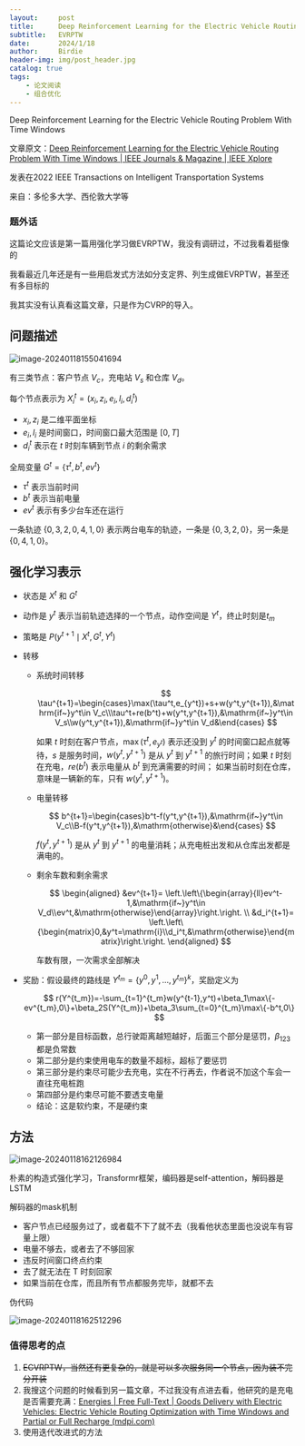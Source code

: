 ```yaml
---
layout:     post
title:      Deep Reinforcement Learning for the Electric Vehicle Routing Problem With Time Windows
subtitle:   EVRPTW
date:       2024/1/18
author:     Birdie
header-img: img/post_header.jpg
catalog: true
tags:
    - 论文阅读
    - 组合优化
---
```


Deep Reinforcement Learning for the Electric Vehicle Routing Problem With Time Windows

文章原文：[Deep Reinforcement Learning for the Electric Vehicle Routing Problem With Time Windows | IEEE Journals & Magazine | IEEE Xplore](https://ieeexplore.ieee.org/document/9520134)

发表在2022 IEEE Transactions on Intelligent Transportation Systems

来自：多伦多大学、西伦敦大学等



### 题外话

这篇论文应该是第一篇用强化学习做EVRPTW，我没有调研过，不过我看着挺像的

我看最近几年还是有一些用启发式方法如分支定界、列生成做EVRPTW，甚至还有多目标的

我其实没有认真看这篇文章，只是作为CVRP的导入。



## 问题描述

![image-20240118155041694]({{site.url}}/img/2024-1-18-Deep-Reinforcement-Learning-for-the-Electric-Vehicle-Routing-Problem-With-Time-Windows/image-20240118155041694.png)

有三类节点：客户节点 $V_c$，充电站 $V_s$ 和仓库 $V_d$。

每个节点表示为 $X_i^t=(x_i,z_i,e_i,l_i,d_i^t)$

- $x_i,z_i$ 是二维平面坐标
- $e_i,l_i$ 是时间窗口，时间窗口最大范围是 $[0, T]$
- $d_i^t$ 表示在 $t$ 时刻车辆到节点 $i$ 的剩余需求

全局变量 $G^t=\{\tau^t,b^t,ev^t\}$

- $\tau^t$ 表示当前时间
- $b^t$ 表示当前电量
- $ev^t$ 表示有多少台车还在运行

一条轨迹 $\{0,3,2,0,4,1,0\}$ 表示两台电车的轨迹，一条是 $\{0,3,2,0\}$，另一条是 $\{0,4,1,0\}$。



## 强化学习表示

- 状态是 $X^t$ 和 $G^t$

- 动作是 $y^t$ 表示当前轨迹选择的一个节点，动作空间是 $Y^t$，终止时刻是$t_m$

- 策略是 $P(y^{t+1}\mid X^t,G^t,Y^t)$

- 转移

  - 系统时间转移
  
    $$
    \tau^{t+1}=\begin{cases}\max(\tau^t,e_{y^t})+s+w(y^t,y^{t+1}),&\mathrm{if~}y^t\in V_c\\\tau^t+re(b^t)+w(y^t,y^{t+1}),&\mathrm{if~}y^t\in V_s\\w(y^t,y^{t+1}),&\mathrm{if~}y^t\in V_d&\end{cases}
    $$
    

    如果 $t$ 时刻在客户节点，$\max(\tau^t,e_{y^t})$ 表示还没到 $y^t$ 的时间窗口起点就等待，$s$ 是服务时间，$w(y^t,y^{t+1})$ 是从 $y^t$ 到 $y^{t+1}$ 的旅行时间；如果 $t$ 时刻在充电，$re(b^t)$ 表示电量从 $b^t$ 到充满需要的时间； 如果当前时刻在仓库，意味是一辆新的车，只有 $w(y^t,y^{t+1})$。

  - 电量转移

    $$
    b^{t+1}=\begin{cases}b^t-f(y^t,y^{t+1}),&\mathrm{if~}y^t\in V_c\\B-f(y^t,y^{t+1}),&\mathrm{otherwise}&\end{cases}
    $$

    $f(y^t,y^{t+1})$ 是从 $y^t$ 到 $y^{t+1}$ 的电量消耗；从充电桩出发和从仓库出发都是满电的。

  - 剩余车数和剩余需求
    
    $$
    \begin{aligned}
    &ev^{t+1}= \left.\left\{\begin{array}{ll}ev^t-1,&\mathrm{if~}y^t\in V_d\\ev^t,&\mathrm{otherwise}\end{array}\right.\right.  \\
    &d_i^{t+1}= \left.\left\{\begin{matrix}0,&y^t=\mathrm{i}\\d_i^t,&\mathrm{otherwise}\end{matrix}\right.\right. 
    \end{aligned}
    $$

    车数有限，一次需求全部解决

- 奖励：假设最终的路线是 $Y^{t_{m}}=\{y^{0},y^{1},\ldots,y^{t_{m}}\}^{k}$，奖励定义为
  
  $$
  r(Y^{t_m})=-\sum_{t=1}^{t_m}w(y^{t-1},y^t)+\beta_1\max\{-ev^{t_m},0\}+\beta_2S(Y^{t_m})+\beta_3\sum_{t=0}^{t_m}\max\{-b^t,0\}
  $$

  - 第一部分是目标函数，总行驶距离越短越好，后面三个部分是惩罚，$\beta_{123}$ 都是负常数
  - 第二部分是约束使用电车的数量不超标，超标了要惩罚
  - 第三部分是约束尽可能少去充电，实在不行再去，作者说不加这个车会一直往充电桩跑
  - 第四部分是约束尽可能不要透支电量
  - 结论：这是软约束，不是硬约束



## 方法

![image-20240118162126984]({{site.url}}/img/2024-1-18-Deep-Reinforcement-Learning-for-the-Electric-Vehicle-Routing-Problem-With-Time-Windows/image-20240118162126984.png)

朴素的构造式强化学习，Transformr框架，编码器是self-attention，解码器是LSTM

解码器的mask机制

- 客户节点已经服务过了，或者载不下了就不去（我看他状态里面也没说车有容量上限）
- 电量不够去，或者去了不够回家
- 违反时间窗口终点约束
- 去了就无法在 T 时刻回家
- 如果当前在仓库，而且所有节点都服务完毕，就都不去

伪代码

![image-20240118162512296]({{site.url}}/img/2024-1-18-Deep-Reinforcement-Learning-for-the-Electric-Vehicle-Routing-Problem-With-Time-Windows/image-20240118162512296.png)







### 值得思考的点

1. ~~ECVRPTW，当然还有更复杂的，就是可以多次服务同一个节点，因为装不完分开装~~
2. 我搜这个问题的时候看到另一篇文章，不过我没有点进去看，他研究的是充电是否需要充满：[Energies | Free Full-Text | Goods Delivery with Electric Vehicles: Electric Vehicle Routing Optimization with Time Windows and Partial or Full Recharge (mdpi.com)](https://www.mdpi.com/1996-1073/15/1/285)
3. 使用迭代改进式的方法